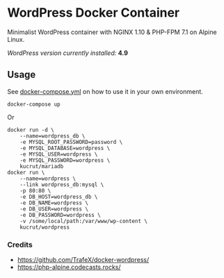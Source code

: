 # WordPress Docker Container

Minimalist WordPress container with NGINX 1.10 & PHP-FPM 7.1 on Alpine Linux.

_WordPress version currently installed:_ **4.9**

## Usage
See [docker-compose.yml](sample/) on how to use it in your own environment.
```
docker-compose up
```

Or
```
docker run -d \
    --name=wordpress_db \
    -e MYSQL_ROOT_PASSWORD=password \
    -e MYSQL_DATABASE=wordpress \
    -e MYSQL_USER=wordpress \
    -e MYSQL_PASSWORD=wordpress \
    kucrut/mariadb
docker run \
    --name=wordpress \
    --link wordpress_db:mysql \
    -p 80:80 \
    -e DB_HOST=wordpress_db \
    -e DB_NAME=wordpress \
    -e DB_USER=wordpress \
    -e DB_PASSWORD=wordpress \
    -v /some/local/path:/var/www/wp-content \
    kucrut/wordpress
```

### Credits
* https://github.com/TrafeX/docker-wordpress/
* https://php-alpine.codecasts.rocks/
